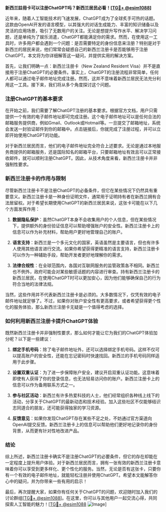**新西兰註冊卡可以注册ChatGPT吗？新西兰居民必看！[[TG💪+ @esim1088](https://t.me/s/esim1088)]**

近年来，随着人工智能技术的飞速发展，ChatGPT成为了全球炙手可热的话题。这款由OpenAI开发的语言模型，以其强大的对话生成能力、丰富的知识储备以及灵活的应用场景，吸引了无数用户的关注。无论是想提升写作水平、解决学习问题，还是单纯为了娱乐消遣，ChatGPT都能满足你的需求。然而，在使用这一工具时，许多用户都会遇到一个问题：是否需要特定的身份信息来注册？特别是对于新西兰的居民来说，他们常常会疑惑自己的新西兰注册卡是否能够用于注册ChatGPT。本文将为你详细解答这一疑问，并提供实用的解决方案。

首先，让我们明确一点：新西兰注册卡（New Zealand Resident Visa）并不是直接用于注册ChatGPT的必要条件。事实上，ChatGPT的注册流程非常简单，任何人都可以通过电子邮件地址完成注册。然而，这并不意味着新西兰居民无法充分利用这一工具。接下来，我们将从多个角度探讨这个问题。

### 注册ChatGPT的基本要求

在开始之前，我们需要了解ChatGPT注册的基本要求。根据官方文档，用户只需提供一个有效的电子邮件地址即可完成注册。这个电子邮件地址可以是任何合法的邮箱服务提供商，例如Gmail、Outlook或Hotmail等。一旦提交了邮箱地址，系统会发送一封验证邮件到你的邮箱中。点击链接后，你就完成了注册过程，并可以立即开始使用ChatGPT的功能。

对于新西兰居民而言，他们的电子邮件地址完全符合上述要求。无论是通过本地服务商提供的邮箱服务，还是国际知名的邮箱平台，只要邮箱地址有效且可以正常接收邮件，就可以顺利注册ChatGPT。因此，从技术角度来看，新西兰注册卡并非强制性要求。

### 新西兰注册卡的作用与限制

尽管新西兰注册卡不是注册ChatGPT的必备条件，但它在某些情况下仍然具有重要意义。新西兰注册卡是一种身份证明文件，通常用于证明持有者在新西兰拥有合法居留权。对于希望长期使用ChatGPT的新西兰居民来说，这张卡可能在以下几个方面发挥作用：

1. **数据隐私保护**：虽然ChatGPT本身不会收集用户的个人信息，但在某些情况下，提供额外的身份验证信息可以帮助增强账户的安全性。新西兰注册卡上的信息可以作为补充材料，帮助用户更好地管理自己的账户。
   
2. **语言支持**：新西兰是一个多元文化的国家，英语虽然是主要语言，但也有许多人使用其他语言进行交流。如果你希望获得更精准的语言支持，新西兰注册卡可以作为一种辅助手段，帮助开发者更好地理解你的需求。

3. **法律合规性**：在全球范围内，各国对互联网服务的监管政策各不相同。新西兰也不例外，政府可能会对某些敏感话题的内容进行审查。持有新西兰注册卡的新西兰居民，在使用ChatGPT时可以更加安心，因为他们能够确保自己的行为符合当地的法律法规。

当然，这些作用并不代表新西兰注册卡是必须的。大多数情况下，仅凭有效的电子邮件地址就足够了。不过，如果你对账户安全性有更高要求，或者希望获得更个性化的服务体验，那么新西兰注册卡无疑是一个值得考虑的选择。

### 如何利用新西兰注册卡提升ChatGPT体验

既然新西兰注册卡并非强制性要求，那么如何才能让它为我们的ChatGPT体验加分呢？以下是一些建议：

1. **绑定手机号码**：除了电子邮件地址外，还可以选择绑定手机号码。这样不仅可以提高账户的安全性，还能在忘记密码时快速找回。新西兰的手机号码同样适用于此步骤。

2. **设置双重认证**：为了进一步保障账户安全，建议开启双重认证功能。这意味着即使有人获得了你的登录信息，也无法轻易访问你的账户。新西兰注册卡上的信息可以作为备用联系方式之一。

3. **参与社区活动**：新西兰有许多热爱科技的人士，他们经常组织各种线上线下的活动，分享关于ChatGPT的最新动态和技术经验。加入这些社区不仅能够结识志同道合的朋友，还可能获得独家的学习资源。

4. **反馈意见**：如果你发现ChatGPT存在某些不足之处，不妨通过官方渠道向OpenAI提交反馈。新西兰注册卡上的信息可以帮助他们更好地记录你的身份背景，从而更有针对性地改进产品。

### 结论

综上所述，新西兰注册卡确实不是注册ChatGPT的必要条件，但它的存在却能在一定程度上提升用户体验。对于新西兰居民而言，拥有一张有效的新西兰注册卡意味着你可以享受到更多样化、更个性化的服务。当然，无论是否有这张卡，只要你有一个有效的电子邮件地址，就能轻松注册并使用ChatGPT。希望本文能解答你心中的疑问，并为你带来一些有用的启示！

最后，再次提醒大家，如果你有任何关于ChatGPT的问题，欢迎随时加入我们的讨论群组[[TG💪+ @esim1088](https://t.me/s/esim1088)]。在这里，你可以与其他用户一起交流心得，共同探索人工智能的魅力！[[TG💪+ @esim1088](https://t.me/s/esim1088) ![Image](https://i.postimg.cc/4NQfJmqS/Snipaste-2025-05-13-00-14-12.png)]